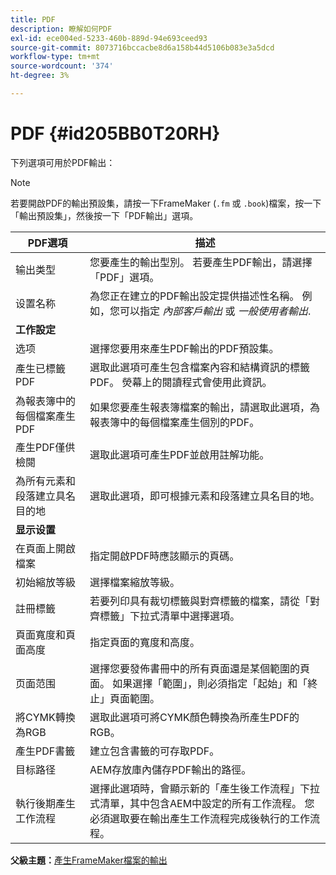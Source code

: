 ```yaml
---
title: PDF
description: 瞭解如何PDF
exl-id: ece004ed-5233-460b-889d-94e693ceed93
source-git-commit: 8073716bccacbe8d6a158b44d5106b083e3a5dcd
workflow-type: tm+mt
source-wordcount: '374'
ht-degree: 3%

---
```


# PDF {#id205BB0T20RH}

下列選項可用於PDF輸出：

>[!NOTE]
>
> 若要開啟PDF的輸出預設集，請按一下FrameMaker \(`.fm` 或 `.book`\)檔案，按一下「輸出預設集」，然後按一下「PDF輸出」選項。

| PDF選項 | 描述 |
|-----------|-----------|
| 输出类型 | 您要產生的輸出型別。 若要產生PDF輸出，請選擇「PDF」選項。 |
| 设置名称 | 為您正在建立的PDF輸出設定提供描述性名稱。 例如，您可以指定 *內部客戶輸出* 或 *一般使用者輸出*. |
| **工作設定** |
| 选项 | 選擇您要用來產生PDF輸出的PDF預設集。 |
| 產生已標籤PDF | 選取此選項可產生包含檔案內容和結構資訊的標籤PDF。 熒幕上的閱讀程式會使用此資訊。 |
| 為報表簿中的每個檔案產生PDF | 如果您要產生報表簿檔案的輸出，請選取此選項，為報表簿中的每個檔案產生個別的PDF。 |
| 產生PDF僅供檢閱 | 選取此選項可產生PDF並啟用註解功能。 |
| 為所有元素和段落建立具名目的地 | 選取此選項，即可根據元素和段落建立具名目的地。 |
| **显示设置** |
| 在頁面上開啟檔案 | 指定開啟PDF時應該顯示的頁碼。 |
| 初始縮放等級 | 選擇檔案縮放等級。 |
| 註冊標籤 | 若要列印具有裁切標籤與對齊標籤的檔案，請從「對齊標籤」下拉式清單中選擇選項。 |
| 頁面寬度和頁面高度 | 指定頁面的寬度和高度。 |
| 页面范围 | 選擇您要發佈書冊中的所有頁面還是某個範圍的頁面。 如果選擇「範圍」，則必須指定「起始」和「終止」頁面範圍。 |
| 將CYMK轉換為RGB | 選取此選項可將CYMK顏色轉換為所產生PDF的RGB。 |
| 產生PDF書籤 | 建立包含書籤的可存取PDF。 |
| 目标路径 | AEM存放庫內儲存PDF輸出的路徑。 |
| 執行後期產生工作流程 | 選擇此選項時，會顯示新的「產生後工作流程」下拉式清單，其中包含AEM中設定的所有工作流程。 您必須選取要在輸出產生工作流程完成後執行的工作流程。 |

**父級主題：**[&#x200B;產生FrameMaker檔案的輸出](fm-output-generatation.md)
